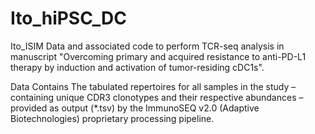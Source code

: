 # Ito_hiPSC_DC

Ito_ISIM
Data and associated code to perform TCR-seq analysis in manuscript "Overcoming primary and acquired resistance to anti-PD-L1 therapy by induction and activation of tumor-residing cDC1s".

Data
Contains The tabulated repertoires for all samples in the study – containing unique CDR3 clonotypes and their respective abundances – provided as output (*.tsv) by the ImmunoSEQ v2.0 (Adaptive Biotechnologies) proprietary processing pipeline.

